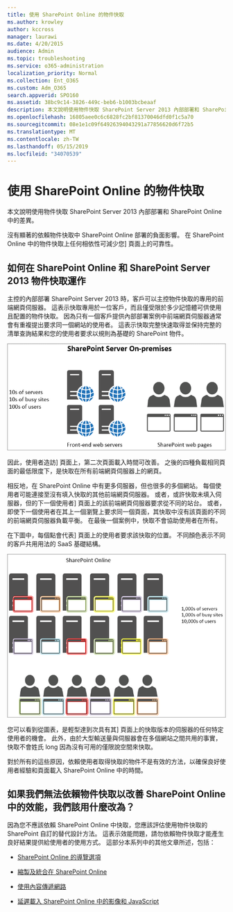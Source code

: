 ```yaml
---
title: 使用 SharePoint Online 的物件快取
ms.author: krowley
author: kccross
manager: laurawi
ms.date: 4/20/2015
audience: Admin
ms.topic: troubleshooting
ms.service: o365-administration
localization_priority: Normal
ms.collection: Ent_O365
ms.custom: Adm_O365
search.appverid: SPO160
ms.assetid: 38bc9c14-3826-449c-beb6-b1003bcbeaaf
description: 本文說明使用物件快取 SharePoint Server 2013 內部部署和 SharePoint Online 中的差異。
ms.openlocfilehash: 16805aee0c6c6828fc2bf81370046dfd0f1c5a70
ms.sourcegitcommit: 08e1e1c09f64926394043291a77856620d6f72b5
ms.translationtype: MT
ms.contentlocale: zh-TW
ms.lasthandoff: 05/15/2019
ms.locfileid: "34070539"
---
```

# <a name="using-the-object-cache-with-sharepoint-online"></a>使用 SharePoint Online 的物件快取

本文說明使用物件快取 SharePoint Server 2013 內部部署和 SharePoint Online 中的差異。
  
沒有顯著的依賴物件快取中 SharePoint Online 部署的負面影響。 在 SharePoint Online 中的物件快取上任何相依性可減少您] 頁面上的可靠性。 
  
## <a name="how-the-sharepoint-online-and-sharepoint-server-2013-object-cache-works"></a>如何在 SharePoint Online 和 SharePoint Server 2013 物件快取運作

主控的內部部署 SharePoint Server 2013 時，客戶可以主控物件快取的專用的前端網頁伺服器。 這表示快取專用於一位客戶，而且僅受限於多少記憶體可供使用且配置的物件快取。 因為只有一個客戶提供內部部署案例中前端網頁伺服器通常會有重複提出要求同一個網站的使用者。 這表示快取完整快速取得並保持完整的清單查詢結果和您的使用者要求以規則為基礎的 SharePoint 物件。
  
![顯示到內部部署前端網頁伺服器的流量和負載](media/a0d38b36-4909-4abb-8d4e-4930814bb3de.png)
  
因此，使用者造訪] 頁面上，第二次頁面載入時間可改善。 之後的四種負載相同頁面的最低限度下，是快取在所有前端網頁伺服器上的網頁。
  
相反地，在 SharePoint Online 中有更多伺服器，但也很多的多個網站。 每個使用者可能連接至沒有填入快取的其他前端網頁伺服器。 或者，或許快取未填入伺服器，但的下一個使用者] 頁面上的該前端網頁伺服器要求從不同的站台。 或者，即使下一個使用者在其上一個瀏覽上要求同一個頁面，其快取中沒有該頁面的不同的前端網頁伺服器負載平衡。 在最後一個案例中，快取不會協助使用者在所有。
  
在下圖中，每個點會代表] 頁面上的使用者要求該快取的位置。 不同顏色表示不同的客戶共用用法的 SaaS 基礎結構。
  
![顯示 SharePoint Online 中的物件快取結果](media/25d04011-ef83-4cb7-9e04-a6ed490f63c3.png)
  
您可以看到從圖表，是輕型達到次具有其] 頁面上的快取版本的伺服器的任何特定使用者的機會。 此外，由於大型輸送量與伺服器會在多個網站之間共用的事實，快取不會姓氏 long 因為沒有可用的僅限說空間來快取。
  
對於所有的這些原因，依賴使用者取得快取的物件不是有效的方法，以確保良好使用者經驗和頁面載入 SharePoint Online 中的時間。
  
## <a name="if-we-cant-rely-on-the-object-cache-to-improve-performance-in-sharepoint-online-what-do-we-use-instead"></a>如果我們無法依賴物件快取以改善 SharePoint Online 中的效能，我們該用什麼改為？

因為您不應該依賴 SharePoint Online 中快取，您應該評估使用物件快取的 SharePoint 自訂的替代設計方法。 這表示效能問題，請勿依賴物件快取才能產生良好結果提供給使用者的使用方式。 這部分本系列中的其他文章所述，包括：
  
- [SharePoint Online 的導覽選項](navigation-options-for-sharepoint-online.md)
    
- [縮製及統合在 SharePoint Online](minification-and-bundling-in-sharepoint-online.md)
    
- [使用內容傳遞網路](using-content-delivery-networks-with-sharepoint-online.md)
    
- [延遲載入 SharePoint Online 中的影像和 JavaScript](delay-loading-images-and-javascript-in-sharepoint-online.md)
    

